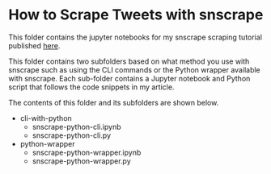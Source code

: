 # How to Scrape Tweets with snscrape
This folder contains the jupyter notebooks for my snscrape scraping tutorial published [here](https://towardsdatascience.com/how-to-scrape-tweets-from-twitter-59287e20f0f1 "written article").

This folder contains two subfolders based on what method you use with snscrape such as using the CLI commands or the Python wrapper available with snscrape. Each sub-folder contains a Jupyter notebook and Python script that follows the code snippets in my article.

The contents of this folder and its subfolders are shown below.

* cli-with-python
  * snscrape-python-cli.ipynb
  * snscrape-python-cli.py
* python-wrapper
  * snscrape-python-wrapper.ipynb
  * snscrape-python-wrapper.py
